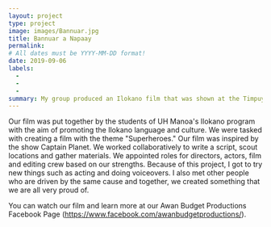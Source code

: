 ```yaml
---
layout: project
type: project
image: images/Bannuar.jpg
title: Bannuar a Napaay
permalink: 
# All dates must be YYYY-MM-DD format!
date: 2019-09-06
labels:
  - 
  - 
  - 
summary: My group produced an Ilokano film that was shown at the Timpuyog Drama and Song Festival.
---
```

Our film was put together by the students of UH Manoa's Ilokano program with the aim of promoting the Ilokano language and culture. We were tasked with creating a film with the theme "Superheroes." Our film was inspired by the show Captain Planet. We worked collaboratively to write a script, scout locations and gather materials. We appointed roles for directors, actors, film and editing crew based on our strengths. Because of this project, I got to try new things such as acting and doing voiceovers. I also met other people who are driven by the same cause and together, we created something that we are all very proud of.


You can watch our film and learn more at our Awan Budget Productions Facebook Page (https://www.facebook.com/awanbudgetproductions/).



